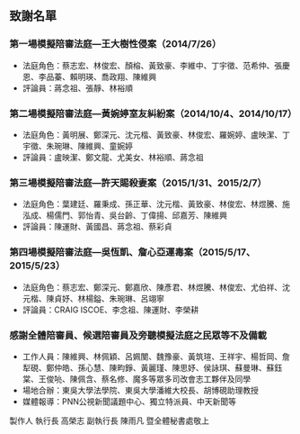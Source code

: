 ## 致謝名單

### 第一場模擬陪審法庭—王大樹性侵案（2014/7/26）

* 法庭角色：蔡志宏、林俊宏、顏榕、黃致豪、李維中、丁宇徵、范希仲、張慶恩、李品蓁、賴明瑛、喬政翔、陳維興
* 評論員：蔣念祖、張靜、林裕順

### 第二場模擬陪審法庭—黃婉婷室友糾紛案（2014/10/4、2014/10/17）

* 法庭角色：黃明展、鄭深元、沈元楷、黃致豪、林俊宏、羅婉婷、盧映潔、丁宇徵、朱琬琳、陳維興、童婉婷
* 評論員：盧映潔、鄭文龍、尤美女、林裕順、蔣念祖

### 第三場模擬陪審法庭—許天賜殺妻案（2015/1/31、2015/2/7）

* 法庭角色：葉建廷、羅秉成、孫正華、沈元楷、黃致豪、林俊宏、林煜騰、施泓成、楊儒門、郭怡青、吳台齡、丁偉揚、邱嘉芳、陳維興
* 評論員：陳運財、黃國昌、蔣念祖、蔡彩貞

### 第四場模擬陪審法庭—吳恆凱、詹心亞運毒案（2015/5/17、2015/5/23）

* 法庭角色：蔡志宏、鄭深元、鄭嘉欣、陳彥君、林煜騰、林俊宏、尤伯祥、沈元楷、陳貞妤、林楊鎰、朱琬琳、呂翊寧
* 評論員：CRAIG ISCOE、李念祖、陳運財、李榮耕

### 感謝全體陪審員、候選陪審員及旁聽模擬法庭之民眾等不及備載

* 工作人員：陳維興、林佩穎、呂姵閺、魏豫豪、黃筑瑄、王祥宇、楊哲岡、詹犁硯、鄭仲皓、孫心慧、陳畇錚、黃麗瑾、陳思妤、侯詠琪、蘇曼琳、蘇鈺棠、王俊喨、陳佩含、蔡名修、魔多等眾多司改會志工夥伴及同學
* 場地合辦：東吳大學法學院、東吳大學潘維大校長、胡博硯助理教授
* 媒體報導：PNN公視新聞議題中心、獨立特派員、中天新聞等

製作人
執行長 高榮志
副執行長 陳雨凡
暨全體秘書處敬上
